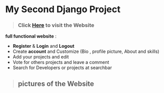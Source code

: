 # My Second Django Project

> ### Click [Here](http://backendwork.pythonanywhere.com/) to visit the Website

**full functional website** :
- **Register** & **Login** and **Logout**
- Create **account** and Customize (Bio , profile picture, About and skills)
- Add your projects and edit
- Vote for others projects and leave a comment
- Search for Developers or projects at searchbar

> ## pictures of the Website





